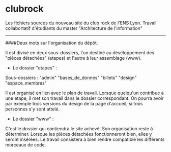 clubrock
========

Les fichiers sources du nouveau site du club rock de l'ENS Lyon. 
Travail collabortatif d'étudiants du master "Architecture de l'information"
***
####Deux mots sur l'organisation du dépôt.

Il est divisé en deux sous-dossiers, l'un destiné au développement des "pièces détachées" (etapes)  et l'autre à leur assemblage (www).

* Le dossier "etapes" : 

Sous-dossiers : "admin" "bases\_de\_donnes" "billets" "design" "espace_membres"

Il est organisé en lien avec le plan de travail. Lorsque quelqu'un contribue à une étape, il met son travail dans le dossier correspondant. On pourra avoir par exemple trois versions du design de la page d'accueil, si trois personnes s'y sont attelé. 

* Le dossier "www" : 

C'est le dossier qui contiendra le site achevé. Son organisation reste à déterminer. Lorsque les pièces détachées fonctionneront bien, elles y seront insérées. Le travail consistera à bien rendre compatible les différents morceaux de code.  

